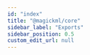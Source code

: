 ```yaml
---
id: "index"
title: "@magickml/core"
sidebar_label: "Exports"
sidebar_position: 0.5
custom_edit_url: null
---
```

